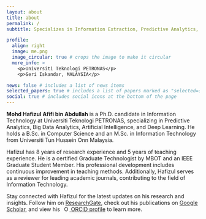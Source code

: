 ```yaml
---
layout: about
title: about
permalink: /
subtitle: Specializes in Information Extraction, Predictive Analytics, Big Data Analytics, AI/ML.

profile:
  align: right
  image: me.png
  image_circular: true # crops the image to make it circular
  more_info: >
    <p>Universiti Teknologi PETRONAS</p>
    <p>Seri Iskandar, MALAYSIA</p>

news: false # includes a list of news items
selected_papers: true # includes a list of papers marked as "selected={true}"
social: true # includes social icons at the bottom of the page
---
```


<b>Mohd Hafizul Afifi bin Abdullah</b> is a Ph.D. candidate in Information Technology at Universiti Teknologi PETRONAS, specializing in Predictive Analytics, Big Data Analytics, Artificial Intelligence, and Deep Learning. He holds a B.Sc. in Computer Science and an M.Sc. in Information Technology from Universiti Tun Hussein Onn Malaysia.

Hafizul has 8 years of research experience and 5 years of teaching experience. He is a certified Graduate Technologist by MBOT and an IEEE Graduate Student Member. His professional development includes continuous improvement in teaching methods. Additionally, Hafizul serves as a reviewer for leading academic journals, contributing to the field of Information Technology.

Stay connected with Hafizul for the latest updates on his research and insights. Follow him on [ResearchGate](https://www.researchgate.net/profile/Mohd_Hafizul_Afifi_Abdullah), check out his publications on [Google Scholar](https://scholar.google.com/citations?user=mWsihrgAAAAJ&hl=en), and view his <a id="cy-effective-orcid-url" class="underline" href="https://orcid.org/0000-0002-1427-2571" target="orcid.widget" rel="me noopener noreferrer" style="vertical-align: top"> <img src="https://orcid.org/sites/default/files/images/orcid_16x16.png" style="width: 1em; margin-inline-start: 0.5em" alt="ORCID iD icon"/> ORCID profile</a> to learn more.